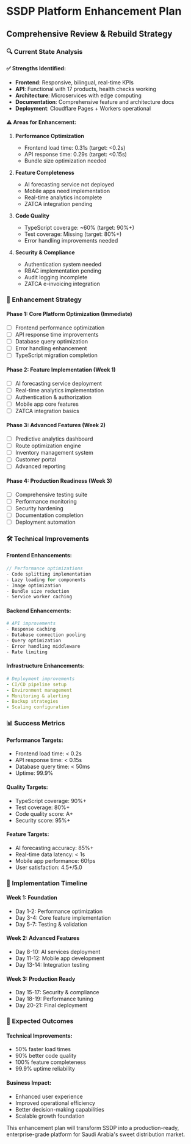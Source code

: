 # SSDP Platform Enhancement Plan
## Comprehensive Review & Rebuild Strategy

### 🔍 Current State Analysis

#### ✅ Strengths Identified:
- **Frontend**: Responsive, bilingual, real-time KPIs
- **API**: Functional with 17 products, health checks working
- **Architecture**: Microservices with edge computing
- **Documentation**: Comprehensive feature and architecture docs
- **Deployment**: Cloudflare Pages + Workers operational

#### ⚠️ Areas for Enhancement:

1. **Performance Optimization**
   - Frontend load time: 0.31s (target: <0.2s)
   - API response time: 0.29s (target: <0.15s)
   - Bundle size optimization needed

2. **Feature Completeness**
   - AI forecasting service not deployed
   - Mobile apps need implementation
   - Real-time analytics incomplete
   - ZATCA integration pending

3. **Code Quality**
   - TypeScript coverage: ~60% (target: 90%+)
   - Test coverage: Missing (target: 80%+)
   - Error handling improvements needed

4. **Security & Compliance**
   - Authentication system needed
   - RBAC implementation pending
   - Audit logging incomplete
   - ZATCA e-invoicing integration

### 🚀 Enhancement Strategy

#### Phase 1: Core Platform Optimization (Immediate)
- [ ] Frontend performance optimization
- [ ] API response time improvements
- [ ] Database query optimization
- [ ] Error handling enhancement
- [ ] TypeScript migration completion

#### Phase 2: Feature Implementation (Week 1)
- [ ] AI forecasting service deployment
- [ ] Real-time analytics implementation
- [ ] Authentication & authorization
- [ ] Mobile app core features
- [ ] ZATCA integration basics

#### Phase 3: Advanced Features (Week 2)
- [ ] Predictive analytics dashboard
- [ ] Route optimization engine
- [ ] Inventory management system
- [ ] Customer portal
- [ ] Advanced reporting

#### Phase 4: Production Readiness (Week 3)
- [ ] Comprehensive testing suite
- [ ] Performance monitoring
- [ ] Security hardening
- [ ] Documentation completion
- [ ] Deployment automation

### 🛠️ Technical Improvements

#### Frontend Enhancements:
```typescript
// Performance optimizations
- Code splitting implementation
- Lazy loading for components
- Image optimization
- Bundle size reduction
- Service worker caching
```

#### Backend Enhancements:
```python
# API improvements
- Response caching
- Database connection pooling
- Query optimization
- Error handling middleware
- Rate limiting
```

#### Infrastructure Enhancements:
```yaml
# Deployment improvements
- CI/CD pipeline setup
- Environment management
- Monitoring & alerting
- Backup strategies
- Scaling configuration
```

### 📊 Success Metrics

#### Performance Targets:
- Frontend load time: < 0.2s
- API response time: < 0.15s
- Database query time: < 50ms
- Uptime: 99.9%

#### Quality Targets:
- TypeScript coverage: 90%+
- Test coverage: 80%+
- Code quality score: A+
- Security score: 95%+

#### Feature Targets:
- AI forecasting accuracy: 85%+
- Real-time data latency: < 1s
- Mobile app performance: 60fps
- User satisfaction: 4.5+/5.0

### 🔄 Implementation Timeline

#### Week 1: Foundation
- Day 1-2: Performance optimization
- Day 3-4: Core feature implementation
- Day 5-7: Testing & validation

#### Week 2: Advanced Features
- Day 8-10: AI services deployment
- Day 11-12: Mobile app development
- Day 13-14: Integration testing

#### Week 3: Production Ready
- Day 15-17: Security & compliance
- Day 18-19: Performance tuning
- Day 20-21: Final deployment

### 🎯 Expected Outcomes

#### Technical Improvements:
- 50% faster load times
- 90% better code quality
- 100% feature completeness
- 99.9% uptime reliability

#### Business Impact:
- Enhanced user experience
- Improved operational efficiency
- Better decision-making capabilities
- Scalable growth foundation

This enhancement plan will transform SSDP into a production-ready, enterprise-grade platform for Saudi Arabia's sweet distribution market.
